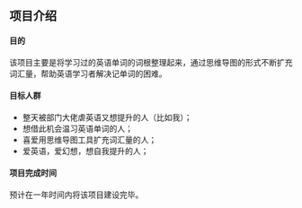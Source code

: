 ## 项目介绍  
#### 目的  
该项目主要是将学习过的英语单词的词根整理起来，通过思维导图的形式不断扩充词汇量，帮助英语学习者解决记单词的困难。  
#### 目标人群  
- 整天被部门大佬虐英语又想提升的人（比如我）；  
- 想借此机会温习英语单词的人；  
- 喜爱用思维导图工具扩充词汇量的人；  
- 爱英语，爱幻想，想自我提升的人；  
#### 项目完成时间  
预计在一年时间内将该项目建设完毕。
